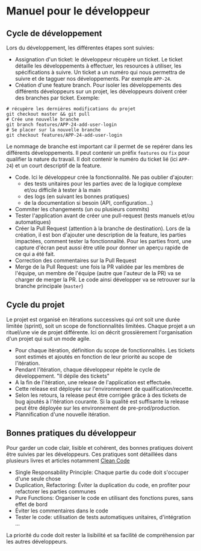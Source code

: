 # Manuel pour le développeur

## Cycle de développement

Lors du développement, les différentes étapes sont suivies:

- Assignation d'un ticket: le développeur récupère un ticket. Le ticket détaille les développements à effectuer, les resources à utiliser, les spécifications à suivre. Un ticket a un numéro qui nous permettra de suivre et de tagguer nos développements. Par exemple `APP-24`.
- Création d'une feature branch. Pour isoler les développements des différents développeurs sur un projet, les développeurs doivent créer des branches par ticket. Exemple:

```
# récupère les dernières modifications du projet
git checkout master && git pull
# Crée une nouvelle branche
git branch features/APP-24-add-user-login
# Se placer sur la nouvelle branche
git checkout features/APP-24-add-user-login
```

Le nommage de branche est important car il permet de se repérer dans les différents développements. Il peut contenir un préfix `features` ou `fix` pour qualifier la nature du travail. Il doit contenir le numéro du ticket lié (ici `APP-24`) et un court descriptif de la feature.

- Code. Ici le développeur crée la fonctionnalité. Ne pas oublier d'ajouter:
    - des tests unitaires pour les parties avec de la logique complexe et/ou difficile à tester à la main
    - des logs (en suivant les bonnes pratiques)
    - de la documentation si besoin (API, configuration...)
- Commiter les changements (un ou plusieurs commits)
- Tester l'application avant de créer une pull-request (tests manuels et/ou automatiques)
- Créer la Pull Request (attention à la branche de destination). Lors de la création, il est bon d'ajouter une description de la feature, les parties impactées, comment tester la fonctionnalité. Pour les parties front, une capture d'écran peut aussi être utile pour donner un aperçu rapide de ce qui a été fait.
- Correction des commentaires sur la Pull Request
- Merge de la Pull Request: une fois la PR validée par les membres de l'équipe, un membre de l'équipe (autre que l'auteur de la PR) va se charger de merger la PR. Le code ainsi développer va se retrouver sur la branche principale (`master`)

## Cycle du projet

Le projet est organisé en itérations successives qui ont soit une durée limitée (sprint), soit un scope de fonctionnalités limitées. Chaque projet a un rituel/une vie de projet différente. Ici on décrit grossièrement l'organisation d'un projet qui suit un mode agile.

- Pour chaque itération, définition du scope de fonctionnalités. Les tickets sont estimés et ajoutés en fonction de leur priorité au scope de l'itération.
- Pendant l'itération, chaque développeur répète le cycle de développement. "Il dépile des tickets"
- A la fin de l'itération, une release de l'application est effectuée.
- Cette release est déployée sur l'environnement de qualification/recette.
- Selon les retours, la release peut être corrigée grâce à des tickets de bug ajoutés à l'itération courante. Si la qualité est suffisante la release peut être déployée sur les environnement de pre-prod/production.
- Plannification d'une nouvelle itération.

## Bonnes pratiques du développeur

Pour garder un code clair, lisible et cohérent, des bonnes pratiques doivent être suivies par les développeurs. Ces pratiques sont détaillées dans plusieurs livres et articles notamment [Clean Code](https://www.amazon.com/Clean-Code-Handbook-Software-Craftsmanship/dp/0132350882)

- Single Responsability Principle: Chaque partie du code doit s'occuper d'une seule chose
- Duplication, Refactoring: Éviter la duplication du code, en profiter pour refactorer les parties communes
- Pure Functions: Organiser le code en utilisant des fonctions pures, sans effet de bord
- Éviter les commentaires dans le code
- Tester le code: utilisation de tests automatiques unitaires, d'intégration ...

La priorité du code doit rester la lisibilité et sa facilité de compréhension par les autres développeurs.
